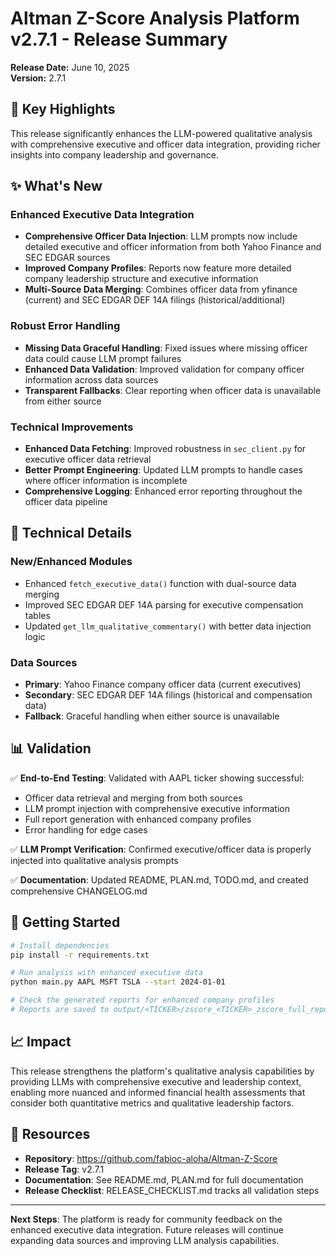 # Altman Z-Score Analysis Platform v2.7.1 - Release Summary

**Release Date:** June 10, 2025  
**Version:** 2.7.1

## 🎯 Key Highlights

This release significantly enhances the LLM-powered qualitative analysis with comprehensive executive and officer data integration, providing richer insights into company leadership and governance.

## ✨ What's New

### Enhanced Executive Data Integration
- **Comprehensive Officer Data Injection**: LLM prompts now include detailed executive and officer information from both Yahoo Finance and SEC EDGAR sources
- **Improved Company Profiles**: Reports now feature more detailed company leadership structure and executive information
- **Multi-Source Data Merging**: Combines officer data from yfinance (current) and SEC EDGAR DEF 14A filings (historical/additional)

### Robust Error Handling
- **Missing Data Graceful Handling**: Fixed issues where missing officer data could cause LLM prompt failures
- **Enhanced Data Validation**: Improved validation for company officer information across data sources
- **Transparent Fallbacks**: Clear reporting when officer data is unavailable from either source

### Technical Improvements
- **Enhanced Data Fetching**: Improved robustness in `sec_client.py` for executive officer data retrieval
- **Better Prompt Engineering**: Updated LLM prompts to handle cases where officer information is incomplete
- **Comprehensive Logging**: Enhanced error reporting throughout the officer data pipeline

## 🔧 Technical Details

### New/Enhanced Modules
- Enhanced `fetch_executive_data()` function with dual-source data merging
- Improved SEC EDGAR DEF 14A parsing for executive compensation tables
- Updated `get_llm_qualitative_commentary()` with better data injection logic

### Data Sources
- **Primary**: Yahoo Finance company officer data (current executives)
- **Secondary**: SEC EDGAR DEF 14A filings (historical and compensation data)
- **Fallback**: Graceful handling when either source is unavailable

## 📊 Validation

✅ **End-to-End Testing**: Validated with AAPL ticker showing successful:
- Officer data retrieval and merging from both sources
- LLM prompt injection with comprehensive executive information
- Full report generation with enhanced company profiles
- Error handling for edge cases

✅ **LLM Prompt Verification**: Confirmed executive/officer data is properly injected into qualitative analysis prompts

✅ **Documentation**: Updated README, PLAN.md, TODO.md, and created comprehensive CHANGELOG.md

## 🚀 Getting Started

```bash
# Install dependencies
pip install -r requirements.txt

# Run analysis with enhanced executive data
python main.py AAPL MSFT TSLA --start 2024-01-01

# Check the generated reports for enhanced company profiles
# Reports are saved to output/<TICKER>/zscore_<TICKER>_zscore_full_report.md
```

## 📈 Impact

This release strengthens the platform's qualitative analysis capabilities by providing LLMs with comprehensive executive and leadership context, enabling more nuanced and informed financial health assessments that consider both quantitative metrics and qualitative leadership factors.

## 🔗 Resources

- **Repository**: https://github.com/fabioc-aloha/Altman-Z-Score
- **Release Tag**: v2.7.1
- **Documentation**: See README.md, PLAN.md for full documentation
- **Release Checklist**: RELEASE_CHECKLIST.md tracks all validation steps

---

**Next Steps**: The platform is ready for community feedback on the enhanced executive data integration. Future releases will continue expanding data sources and improving LLM analysis capabilities.
